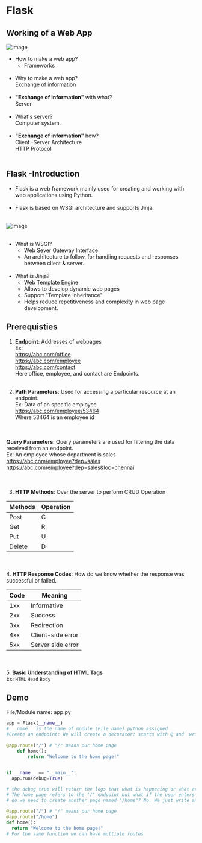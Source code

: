 # Flask

## Working of a Web App
  ![image](https://github.com/user-attachments/assets/0a8b7396-ad32-43a7-ac69-17e94656963d)


- How to make a web app?<br>
  - Frameworks<br><br>
- Why to make a web app?<br>
  Exchange of information<br><br>
- __"Exchange of information"__ with what?<br>
  Server<br><br>
- What's server?<br>
  Computer system.<br><br>
- __"Exchange of information"__ how?<br>
  Client -Server Architecture<br>
  HTTP Protocol<br><br>

  

## Flask -Introduction
  - Flask is a web framework mainly used for creating and working with web applications using Python.<br><br>
  - Flask is based on WSGI architecture and supports Jinja.<br><br>

  ![image](https://github.com/user-attachments/assets/bf0df4b0-4bcb-46db-a297-64dfa00d63ef)<br><br>

- What is WSGI? <br>
    - Web Sever Gateway Interface<br>
    - An architecture to follow, for handling requests and responses between client & server.<br><br>
- What is Jinja?<br>
  - Web Template Engine
  - Allows to develop dynamic web pages
  - Support "Template Inheritance"
  - Helps reduce repetitiveness and complexity in web page development.
    


## Prerequisties
1. **Endpoint**: Addresses of webpages <br> 
	Ex:<br>
	https://abc.com/office<br>
	https://abc.com/employee<br>
	https://abc.com/contact<br>
 	Here office, employee, and contact are Endpoints.
<br><br>

2. **Path Parameters**: Used for accessing a particular resource at an endpoint.<br>
	Ex: Data of an specific employee<br>
	https://abc.com/employee/53464<br>
	Where 53464 is an employee id<br>

<br><br>
   **Query Parameters**: Query parameters are used for filtering the data received from an endpoint.<br>
	Ex: An employee whose department is sales<br>
	https://abc.com/employee?dep=sales<br>
	https://abc.com/employee?dep=sales&loc=chennai<br>
<br><br>

3. **HTTP Methods**: Over the server to perform CRUD Operation<br>

| Methods | Operation|
|---------|----------|
| Post	  |	 C   |
| Get 	  |	 R   |
| Put 	  |	 U   |
| Delete  |    	 D   |

<br><br>
4. **HTTP Response Codes**: How do we know whether the response was successful or failed.
	
| Code | Meaning |
|----- | ------- |
| 1xx  | Informative|
| 2xx  | Success |
| 3xx  | Redirection |
| 4xx  | Client-side error|
| 5xx  | Server side error|

<br><br>
5. **Basic Understanding of HTML Tags**<br>
  Ex: `HTML` `Head` `Body` 


## Demo

File/Module name: app.py
```python
app = Flask(__name__)
# __name__ is the name of module (File name) python assigned
#Create an endpoint: We will create a decorator: starts with @ and 	write a function for the home page:

@app.route("/") # "/" means our home page
	def home():
		return "Welcome to the home page!"


if __name__ == "__main__":
  app.run(debug=True)

# the debug true will return the logs that what is happening or what are the responses
# The home page refers to the "/" endpoint but what if the user enters something like "/home"?
# do we need to create another page named "/home"? No. We just write another decorator like:

@app.route("/") # "/" means our home page
@app.route("/home")
def home():
  return "Welcome to the home page!"
# For the same function we can have multiple routes
```
